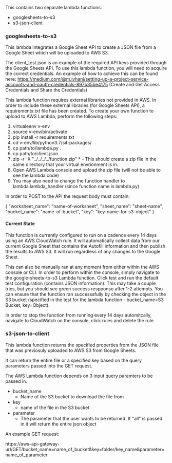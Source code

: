 This contains two separate lambda functions:
- googlesheets-to-s3
- s3-json-client

### googlesheets-to-s3

This lambda integrates a Google Sheet API to create a JSON file from a Google Sheet which will be uploaded to AWS S3. 

The client_test.json is an example of the required API keys provided through the Google Sheets API. To use this lambda function, you will need to acquire the correct credentials. An example of how to achieve this can be found here: https://medium.com/@m.ivhani/setting-up-a-project-service-accounts-and-oauth-credentials-897b35be4175 (Create and Get Access Credentials and Share the Credentials)

This lambda function requires external libraries not provided in AWS. In order to include these external libraries (for Google Sheets API), a requirements.txt file has been created. To create your own function to upload to AWS Lambda, perform the following steps:
  1. virtualeenv v-env
  2. source v-env/bin/activate
  3. pip install -r requirements.txt
  4. cd v-env/lib/python3.7/sit-packages/
  5. cp path/to/lambda.py .
  6. cp path/to/client.json .
  7. zip -r -X "../../../../function.zip" *
    - This should create a zip file in the same directory that your virtual envrionment is in.
  8. Open AWS Lambda console and upload the zip file (will not be able to see the lambda code)
  9. You may also need to change the function handler to lambda.lambda_handler (since function name is lambda.py)

In order to POST to the API the request body must contain:

{
  "worksheet_name": "name-of-worksheet",
  "sheet_name": "sheet-name",
  "bucket_name": "name-of-bucket",
  "key": "key-name-for-s3-object"
}

#### Current State
This function is currently configured to run on a cadence every 14 days using an AWS CloudWatch rule. It will automatically collect data from our current Google Sheet that contains the Autofill information and then publish the results to AWS S3. It will run regardless of any changes to the Google Sheet.

This can also be manually ran at any moment from either within the AWS console or CLI. In order to perform within the console, simply navigate to the google-sheets-to-s3 Lambda function. Click test and run the default test configuration (contains JSON information). This may take a couple tries, but you should see green success respponse after 1-2 attempts. You can ensure that the function ran successsfully by checking the object in the S3 bucket (specified in the test for the lambda function - bucket_name=S3 Bucket, key=Object).

In order to stop the function from running every 14 days automitcally, navigate to CloudWatch on the console, click rules and delete the rule.


### s3-json-to-client

This lambda function returns the specified properties from the JSON file that was previosuly uploaded to AWS S3 from Google Sheets.

It can return the entire file or a specified key based on the query parameters passed into the GET request.

The AWS Lambda function depends on 3 input query paramters to be passed in.
- bucket_name
  - Name of the S3 bucket to download the file from
- key
  - name of the file in the S3 bucket
- parameter
  - The parameter that the user wants to be returned. If "all" is passed in it will return the entire json object
  

An example GET request:

https://aws-api-gateway-url/GET/bucket_name=name_of_bucket&key=folder/key_name&parameter=name_of_parameter
